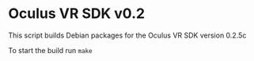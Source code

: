 Oculus VR SDK v0.2
==================

This script builds Debian packages for the Oculus VR SDK version 0.2.5c

To start the build run `make`

